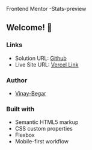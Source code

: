  Frontend Mentor -Stats-preview
## Welcome! 👋

### Links

- Solution URL: [Github](https://github.com/vinay-begar/Law-and-Justice)
- Live Site URL: [Vercel Link](https://law-and-justice-sand.vercel.app/)


### Author

- [Vinay-Begar](https://www.linkedin.com/in/vinay-begar/)


### Built with

- Semantic HTML5 markup
- CSS custom properties
- Flexbox
- Mobile-first workflow